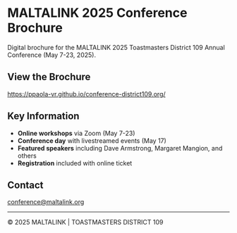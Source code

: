 # MALTALINK 2025 Conference Brochure

Digital brochure for the MALTALINK 2025 Toastmasters District 109 Annual Conference (May 7-23, 2025).

## View the Brochure
https://ppaola-vr.github.io/conference-district109.org/

## Key Information
- **Online workshops** via Zoom (May 7-23)
- **Conference day** with livestreamed events (May 17)
- **Featured speakers** including Dave Armstrong, Margaret Mangion, and others
- **Registration** included with online ticket

## Contact
conference@maltalink.org

---
© 2025 MALTALINK | TOASTMASTERS DISTRICT 109
